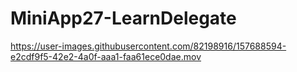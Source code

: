 # MiniApp27-LearnDelegate

https://user-images.githubusercontent.com/82198916/157688594-e2cdf9f5-42e2-4a0f-aaa1-faa61ece0dae.mov

